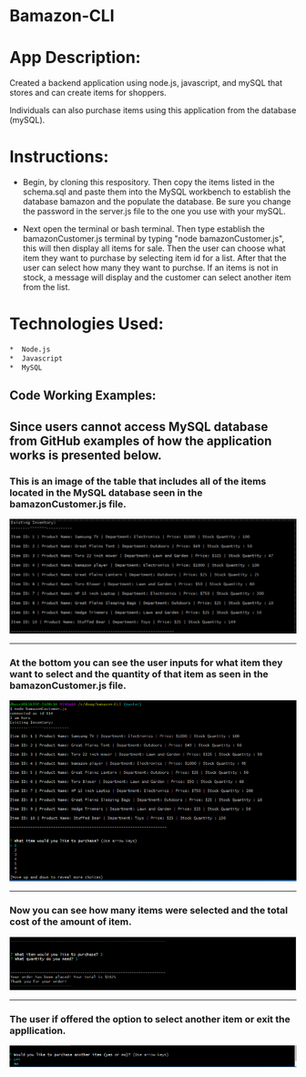 # Bamazon-CLI


# App Description:

Created a backend application using node.js, javascript, and mySQL that stores and can create items for shoppers. 

Individuals can also purchase items using this application from the database (mySQL). 

# Instructions:

* Begin, by cloning this respository. Then copy the items listed in the schema.sql and paste them into the MySQL workbench to establish the database bamazon and the populate the database. Be sure you change the password in the server.js file to the one you use with your mySQL. 

* Next open the terminal or bash terminal. Then type establish the bamazonCustomer.js terminal by typing "node bamazonCustomer.js",  this will then display all items for sale. Then the user can choose what item they want to purchase by selecting item id for a list. After that the user can select how many they want to purchse. If an items is not in stock, a message will display and the customer can select another item from the list.


# Technologies Used: 
	*  Node.js
	*  Javascript
	*  MySQL

## Code Working Examples: 


Since users cannot access MySQL database from GitHub examples of how the application works is presented below.
---
### This is an image of the table that includes all of the items located in the MySQL database seen in the bamazonCustomer.js file.

![Image](images/image-1.png)

---
### At the bottom you can see the user inputs for what item they want to select and the quantity of that item as seen in the bamazonCustomer.js file.

![Image](images/image-2.png)

---
### Now you can see how many items were selected and the total cost of the amount of item. 

![Image](images/image-3.png)

---
### The user if offered the option to select another item or exit the appllication.

![Image](images/image-4.png)